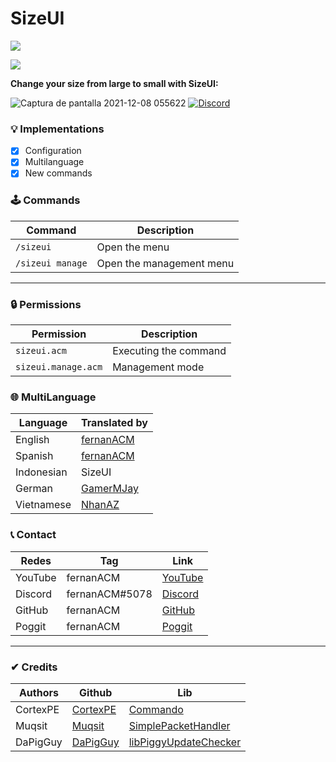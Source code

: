 # SizeUI

[![](https://poggit.pmmp.io/shield.state/SizeUI)](https://poggit.pmmp.io/p/SizeUI)

[![](https://poggit.pmmp.io/shield.api/SizeUI)](https://poggit.pmmp.io/p/SizeUI)

**Change your size from large to small with SizeUI:**

![Captura de pantalla 2021-12-08 055622](https://user-images.githubusercontent.com/83558341/145198736-d4566ee7-ed91-43ae-b63e-df3abc861eda.png)
<a href="https://discord.gg/YyE9XFckqb"><img src="https://img.shields.io/discord/837701868649709568?label=discord&color=7289DA&logo=discord" alt="Discord" /></a>

### 💡 Implementations
* [X] Configuration
* [X] Multilanguage
* [X] New commands

### 🕹 Commands
| Command | Description |
|---------|-------------|
| ```/sizeui``` | Open the menu |
| ```/sizeui manage``` | Open the management menu |

***
### 🔒 Permissions
| Permission | Description |
|---------|-------------|
| ```sizeui.acm``` | Executing the command |
| ```sizeui.manage.acm``` | Management mode |

### 🌐 MultiLanguage
| Language | Translated by |
|----------|---------------|
| English | [fernanACM](https://github.com/fernanACM) |
| Spanish | [fernanACM](https://github.com/fernanACM) |
| Indonesian | SizeUI |
| German | [GamerMJay](https://github.com/GamerMJay) |
| Vietnamese | [NhanAZ](https://github.com/NhanAZ) |

### 📞 Contact 
| Redes | Tag | Link |
|-------|-------------|------|
| YouTube | fernanACM | [YouTube](https://www.youtube.com/channel/UC-M5iTrCItYQBg5GMuX5ySw) | 
| Discord | fernanACM#5078 | [Discord](https://discord.gg/YyE9XFckqb) |
| GitHub | fernanACM | [GitHub](https://github.com/fernanACM)
| Poggit | fernanACM | [Poggit](https://poggit.pmmp.io/ci/fernanACM)
****

### ✔ Credits
| Authors | Github | Lib |
|---------|--------|-----|
| CortexPE | [CortexPE](https://github.com/CortexPE) | [Commando](https://github.com/CortexPE/Commando/tree/master/) |
| Muqsit | [Muqsit](https://github.com/Muqsit) | [SimplePacketHandler](https://github.com/Muqsit/SimplePacketHandler) |
| DaPigGuy | [DaPigGuy](https://github.com/DaPigGuy) | [libPiggyUpdateChecker](https://github.com/DaPigGuy/libPiggyUpdateChecker) |
